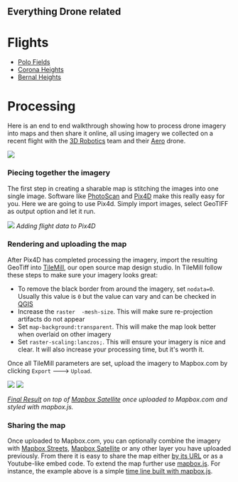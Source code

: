 Everything Drone related
------------------------ 

# Flights
* [Polo Fields](https://github.com/rsudekum/drone/tree/gh-pages/polofields)
* [Corona Heights](https://github.com/rsudekum/drone/tree/gh-pages/corona-heights)
* [Bernal Heights](https://github.com/rsudekum/drone/tree/gh-pages/bernal)

# Processing 
Here is an end to end walkthrough showing how to process drone imagery into maps and then share it online, all using imagery we collected on a recent flight with the [3D Robotics](http://3drobotics.com/landing-product/) team and their [Aero](https://store.3drobotics.com/products/3DR-Aero) drone.

![](https://farm4.staticflickr.com/3823/13584148833_dd80838902_b.jpg)

### Piecing together the imagery
The first step in creating a sharable map is stitching the images into one single image. Software like [PhotoScan](http://www.agisoft.ru/products/photoscan/standard/) and [Pix4D](http://pix4d.com/) make this really easy for you. Here we are going to use Pix4d. Simply import images, select GeoTIFF as output option and let it run. 

![](https://i.cloudup.com/iHqv1dgZ8I.gif)
*Adding flight data to Pix4D*

### Rendering and uploading the map
After Pix4D has completed processing the imagery, import the resulting GeoTiff into [TileMill](https://www.mapbox.com/tilemill/), our open source map design studio. In TileMill follow these steps to make sure your imagery looks great:

* To remove the black border from around the imagery, set `nodata=0`. Usually this value is `0` but the value can vary and can be checked in [QGIS](http://www.qgis.org/en/site/)
* Increase the `raster  -mesh-size`. This will make sure re-projection artifacts do not appear
* Set `map-background:transparent`. This will make the map look better when overlaid on other imagery
* Set `raster-scaling:lanczos;`. This will ensure your imagery is nice and clear. It will also increase your processing time, but it's worth it.

Once all TileMill parameters are set, upload the imagery to Mapbox.com by clicking `Export` ---> `Upload`.

![](https://farm8.staticflickr.com/7366/13584023605_64302a6223_b.jpg)
![](https://farm6.staticflickr.com/5500/13584395174_080756d7a3_b.jpg)

*[Final Result](https://www.mapbox.com/bites/00029/map/#17/37.87210/-122.31840) on top of [Mapbox Satellite](https://www.mapbox.com/tour/#section-satellite) once uploaded to Mapbox.com and styled with mapbox.js.*

### Sharing the map
Once uploaded to Mapbox.com, you can optionally combine the imagery with [Mapbox Streets](http://mapbox.com/tour/#section-streets), [Mapbox Satellite](http://mapbox.com/tour/#section-satellite) or any other layer you have uploaded previously. From there it is easy to share the map either [by its URL](https://a.tiles.mapbox.com/v3/bobbysud.map-l4i2m7nd,bobbysud.57bymn29.html?secure#18/37.87190/-122.31861) or as a Youtube-like embed code. To extend the map further use [mapbox.js](https://www.mapbox.com/mapbox.js/). For instance, the example above is a simple [time line built with mapbox.js](https://www.mapbox.com/bites/00029/map/#17/37.87210/-122.31840).
